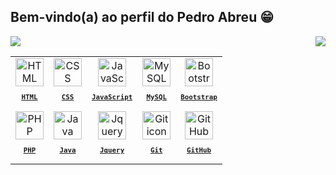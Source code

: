 ## Bem-vindo(a) ao perfil do Pedro Abreu 😁
  <a href="https://github.com/PedroAbreu04">
    <div>
          <img align="right" src="https://github-readme-stats.vercel.app/api/top-langs?username=PedroAbreu04&langs_count=8&theme=react&hide_border=true&custom_title=Top%20Linguagens&cache_seconds=14400"/>
        <img align="center" src="https://github-readme-stats.vercel.app/api?username=PedroAbreu04&theme=react&hide_border=true&show_icons=true&include_all_commits=true&custom_title=Status%20do%20Github&cache_seconds=14400" />
    </div>
    <table align="center"> 
      <tr align="center">
        <td>
          <img src="https://skillicons.dev/icons?i=html" width="45px" alt="HTML icon"/>
           <sub>
             <b>
               <pre>HTML</pre>
             </b>
           </sub>
        </td>
        <td>
          <img src="https://skillicons.dev/icons?i=css" width="45px" alt="CSS icon"/>
           <sub>
             <b>
               <pre>CSS</pre>
             </b>
           </sub>
        </td>
        <td>
          <img src="https://skillicons.dev/icons?i=javascript" width="45px" alt="JavaScript icon"/>
           <sub>
             <b>
               <pre>JavaScript</pre>
             </b>
           </sub>
        </td>
        <td>
          <img src="https://skillicons.dev/icons?i=mysql" width="45px" alt="MySQL icon"/>
           <sub>
             <b>
               <pre>MySQL</pre>
             </b>
           </sub>
        </td>
        <td>
          <img src="https://skillicons.dev/icons?i=bootstrap" width="45px" alt="Bootstrap icon"/>
           <sub>
             <b>
               <pre>Bootstrap</pre>
             </b>
           </sub>
        </td>
      </tr>
      <tr align="center">
        <td>
          <img src="https://skillicons.dev/icons?i=php" width="45px" alt="PHP icon"/>
           <sub>
             <b>
               <pre>PHP</pre>
             </b>
           </sub>
        </td>
        <td>
          <img src="https://skillicons.dev/icons?i=java" width="45px" alt="Java icon"/>
           <sub>
             <b>
               <pre>Java</pre>
             </b>
           </sub>
        </td>
        <td>
          <img src="https://skillicons.dev/icons?i=jquery" width="45px" alt="Jquery icon"/>
           <sub>
             <b>
               <pre>Jquery</pre>
             </b>
           </sub>
        </td>
        <td>
          <img src="https://skillicons.dev/icons?i=git" width="45px" alt="Git icon"/>
           <sub>
             <b>
               <pre>Git</pre>
             </b>
           </sub>
        </td>
        <td>
          <img src="https://skillicons.dev/icons?i=github" width="45px" alt="GitHub icon"/>
           <sub>
             <b>
               <pre>GitHub</pre>
             </b>
           </sub>
        </td>
      </tr>
    </table>

 
